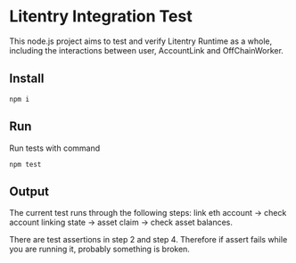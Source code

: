 # Litentry Integration Test

This node.js project aims to test and verify Litentry Runtime as a whole, including the interactions between user, AccountLink and OffChainWorker.

## Install

`npm i`

## Run

Run tests with command

`npm test`

## Output

The current test runs through the following steps: link eth account -> check account linking state -> asset claim -> check asset balances.

There are test assertions in step 2 and step 4. Therefore if assert fails while you are running it, probably something is broken.